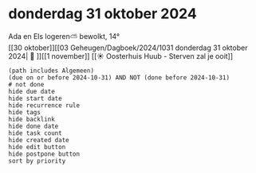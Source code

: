# donderdag 31 oktober 2024

Ada en Els logeren⛅ bewolkt, 14°<br>[[30 oktober]][[03 Geheugen/Dagboek/2024/1031 donderdag 31 oktober 2024| 📓 ]][[1 november]]
[[☀️ Oosterhuis Huub - Sterven zal je ooit]]
```tasks
(path includes Algemeen)
(due on or before 2024-10-31) AND NOT (done before 2024-10-31)
# not done
hide due date
hide start date
hide recurrence rule
hide tags
hide backlink
hide done date
hide task count
hide created date
hide edit button
hide postpone button 
sort by priority 
```

|     |   |
| --- | ---  |